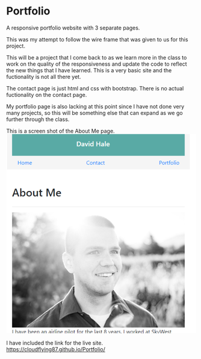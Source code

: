 # Portfolio
A responsive portfolio website with 3 separate pages. 

This was my attempt to follow the wire frame that was given to us for this project. 

This will be a project that I come back to as we learn more in the class to work on the quality of the responsiveness and update the code to reflect the new things that I have learned. This is a very basic site and the fuctionality is not all there yet. 

The contact page is just html and css with bootstrap. There is no actual fuctionality on the contact page. 

My portfolio page is also lacking at this point since I have not done very many projects, so this will be something else that can expand as we go further through the class.

This is a screen shot of the About Me page. 
![](2020-06-09-23-11-43.png)

I have included the link for the live site. 
https://cloudflying87.github.io/Portfolio/
